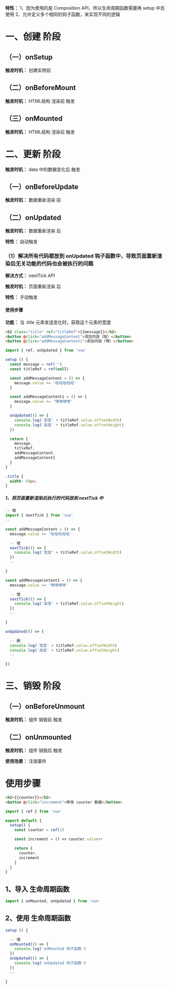 **特性：**
  1、因为使用的是 Composition API，所以生命周期函数需要再 setup 中去使用
  2、允许定义多个相同的钩子函数，来实现不同的逻辑

# 一、创建 阶段
  ## （一）onSetup
  **触发时机：** 创建实例前

  ## （二）onBeforeMount
  **触发时机：** HTML结构 渲染前 触发

  ## （三）onMounted
  **触发时机：** HTML结构 渲染后 触发

# 二、更新 阶段
  **触发时机：** data 中的数据变化后 触发
  
  ## （一）onBeforeUpdate
  **触发时机：** 数据重新渲染 前

  ## （二）onUpdated
  **触发时机：** 数据重新渲染 后

  **特性：** 自动触发

  ### （1）解决所有代码都放到 onUpdated 钩子函数中，导致页面重新渲染后无关功能的代码也会被执行的问题
  **解决方式：** nextTick API

  **触发时机：** 页面重新渲染 后

  **特性：** 手动触发

  #### 使用步骤
  **功能：** 当 .title 元素发送变化时，获取这个元素的宽度

  ```html
  <h2 class="title" ref="titleRef">{{message}}</h2>
  <button @click="addMessageContent">添加内容（哈）</button>
  <button @click="addMessageContent1">添加内容（嘿）</button>
  ```

  ```js
  import { ref, onUpdated } from 'vue'

  setup () {
    const message = ref('')
    const titleRef = ref(null)

    const addMessageContent = () => {
      message.value += '哈哈哈哈哈'
    }

    const addMessageContent1 = () => {
      message.value += '嘿嘿嘿嘿'
    }

    onUpdated(() => {
      console.log('宽度' + titleRef.value.offsetWidth)
      console.log('高度' + titleRef.value.offsetHeight)
    })

    return {
      message,
      titleRef,
      addMessageContent,
      addMessageContent1
    }
  }
  ```

  ```scss
  .title {
    width: 60px;
  }
  ```

  ##### 1、将页面重新渲染后执行的代码放到 nextTick 中
  ```js
  -- 增
  import { nextTick } from 'vue'
  --

  const addMessageContent = () => {
    message.value += '哈哈哈哈哈'

    -- 增
    nextTick(() => {
      console.log('宽度' + titleRef.value.offsetWidth)
    })
    --

  }

  const addMessageContent1 = () => {
    message.value += '嘿嘿嘿嘿'

    -- 增
    nextTick(() => {
      console.log('高度' + titleRef.value.offsetHeight)
    })
    --

  }

  onUpdated(() => {

    -- 删
    console.log('宽度' + titleRef.value.offsetWidth)
    console.log('高度' + titleRef.value.offsetHeight)
    --

  })
  ```

# 三、销毁 阶段
  ## （一）onBeforeUnmount
  **触发时机：** 组件 销毁前 触发

  ## （二）onUnmounted
  **触发时机：** 组件 销毁后 触发

  **使用场景：** 注销事件

# 使用步骤
  ```html
  <h2>{{counter}}</h2>
  <button @click="increment">修改 counter 数据</button>
  ```

  ```js
  import { ref } from 'vue'

  export default {
    setup() {
      const counter = ref(1)

      const increment = () => counter.value++

      return {
        counter,
        increment
      }
    }
  }
  ```

  ## 1、导入 生命周期函数
  ```js
  import { onMounted, onUpdated } from 'vue'
  ```

  ## 2、使用 生命周期函数
  ```js
  setup () {

    -- 增
    onMounted(() => {
      console.log('onMounted 钩子函数')
    })
    onUpdated(() => {
      console.log('onUpdated 钩子函数')
    })
    --

  }
  ```
